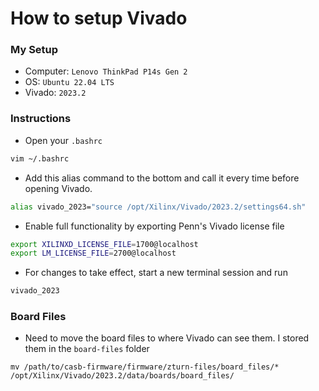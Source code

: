 # How to setup Vivado

### My Setup
- Computer: `Lenovo ThinkPad P14s Gen 2`
- OS: `Ubuntu 22.04 LTS`
- Vivado: `2023.2`

### Instructions
- Open your `.bashrc`
```bash
vim ~/.bashrc
```
- Add this alias command to the bottom and call it every time before opening Vivado.
```bash
alias vivado_2023="source /opt/Xilinx/Vivado/2023.2/settings64.sh"
```
- Enable full functionality by exporting Penn's Vivado license file
```bash
export XILINXD_LICENSE_FILE=1700@localhost
export LM_LICENSE_FILE=2700@localhost
```
- For changes to take effect, start a new terminal session and run
```bash
vivado_2023
```

### Board Files
- Need to move the board files to where Vivado can see them. I stored them in the `board-files` folder
```
mv /path/to/casb-firmware/firmware/zturn-files/board_files/* /opt/Xilinx/Vivado/2023.2/data/boards/board_files/
```
